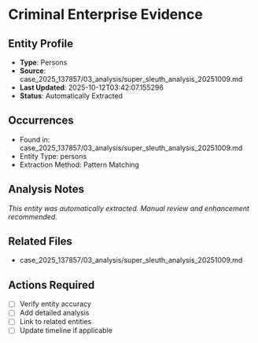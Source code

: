# Criminal Enterprise Evidence

## Entity Profile
- **Type**: Persons
- **Source**: case_2025_137857/03_analysis/super_sleuth_analysis_20251009.md
- **Last Updated**: 2025-10-12T03:42:07.155296
- **Status**: Automatically Extracted

## Occurrences
- Found in: case_2025_137857/03_analysis/super_sleuth_analysis_20251009.md
- Entity Type: persons
- Extraction Method: Pattern Matching

## Analysis Notes
*This entity was automatically extracted. Manual review and enhancement recommended.*

## Related Files
- case_2025_137857/03_analysis/super_sleuth_analysis_20251009.md

## Actions Required
- [ ] Verify entity accuracy
- [ ] Add detailed analysis
- [ ] Link to related entities
- [ ] Update timeline if applicable

